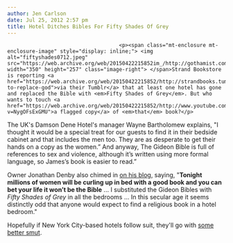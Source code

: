 ```yaml
---
author: Jen Carlson
date: Jul 25, 2012 2:57 pm
title: Hotel Ditches Bibles For Fifty Shades Of Grey
---
```


	
										<p><span class="mt-enclosure mt-enclosure-image" style="display: inline;"> <img alt="fiftyshades0712.jpeg" src="https://web.archive.org/web/20150422215852im_/http://gothamist.com/attachments/arts_jen/fiftyshades0712.jpeg" width="350" height="257" class="image-right"> </span>Strand Bookstore is reporting <a href="https://web.archive.org/web/20150422215852/http://strandbooks.tumblr.com/post/27980450242/grey-to-replace-god">via their Tumblr</a> that at least one hotel has gone and replaced the Bible with <em>Fifty Shades of Grey</em>. But who wants to touch <a href="https://web.archive.org/web/20150422215852/http://www.youtube.com/watch?v=NygOFsExGMU">a flagged copy</a> of <em>that</em> book?</p>

<p>The UK&apos;s Damson Dene Hotel&apos;s manager Wayne Bartholomew explains, &quot;I thought it would be a special treat for our guests to find it in their bedside cabinet and that includes the men too. They are as desperate to get their hands on a copy as the women.&#x201D; And anyway, The Gideon Bible is full of references to sex and violence, although it&#x2019;s written using more formal language, so James&#x2019;s book is easier to read.&#x201D;</p>

<p>Owner Jonathan Denby also chimed in <a href="https://web.archive.org/web/20150422215852/http://www.slow-life.co.uk/2012/07/13/replacing-the-bible-with-fifty-shades-of-grey/">on his blog</a>, saying, &quot;<strong>Tonight millions of women will be curling up in bed with a good book and you can bet your life it won&#x2019;t be the Bible</strong> ... I substituted the Gideon Bibles with <em>Fifty Shades of Grey</em> in all the bedrooms ... In this secular age it seems distinctly odd that anyone would expect to find a religious book in a hotel bedroom.&quot;</p>

<p>Hopefully if New York City-based hotels follow suit, they&apos;ll go with <a href="https://web.archive.org/web/20150422215852/http://gothamist.com/2012/07/23/fifty_shades_1.php">some better smut</a>.</p>					
										
									
				